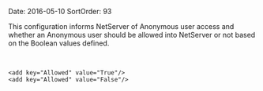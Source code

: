 Date: 2016-05-10
SortOrder: 93

This configuration informs NetServer of Anonymous user access and whether an Anonymous user should be allowed into NetServer or not based on the Boolean values defined.

 

```
<add key="Allowed" value="True"/>
<add key="Allowed" value="False"/>

 
```
